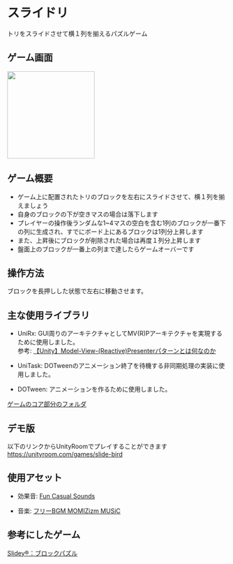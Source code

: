 # スライドリ

トリをスライドさせて横１列を揃えるパズルゲーム

## ゲーム画面

<img src="Images/sample.gif" width="200">

## ゲーム概要

* ゲーム上に配置されたトリのブロックを左右にスライドさせて、横１列を揃えましょう
* 自身のブロックの下が空きマスの場合は落下します
* プレイヤーの操作後ランダムな1~4マスの空白を含む1列のブロックが一番下の列に生成され、すでにボード上にあるブロックは1列分上昇します
* また、上昇後にブロックが削除された場合は再度１列分上昇します
* 盤面上のブロックが一番上の列まで達したらゲームオーバーです

## 操作方法

ブロックを長押しした状態で左右に移動させます。

## 主な使用ライブラリ

* UniRx: GUI周りのアーキテクチャとしてMV(R)Pアーキテクチャを実現するために使用しました。  
参考: [【Unity】Model-View-(Reactive)Presenterパターンとは何なのか](https://qiita.com/toRisouP/items/5365936fc14c7e7eabf9)

* UniTask: DOTweenのアニメーション終了を待機する非同期処理の実装に使用しました。

* DOTween: アニメーションを作るために使用しました。

[ゲームのコア部分のフォルダ](https://github.com/maropiyo/SlideBird/tree/master/Assets/Project/Game)

## デモ版

以下のリンクからUnityRoomでプレイすることができます  
https://unityroom.com/games/slide-bird

## 使用アセット

* 効果音: [Fun Casual Sounds](https://assetstore.unity.com/packages/audio/sound-fx/fun-casual-sounds-64048)

* 音楽: [フリーBGM MOMIZizm MUSiC](https://music.storyinvention.com/)

## 参考にしたゲーム

[Slidey®：ブロックパズル](https://play.google.com/store/apps/details?id=com.mavis.slidey&hl=ja)

